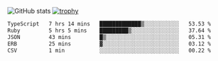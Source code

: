 ![GitHub stats](https://github-readme-stats.vercel.app/api?username=ksk001100&show_icons=true&theme=tokyonight)
[![trophy](https://github-profile-trophy.vercel.app/?username=ksk001100&theme=onedark)](https://github.com/ryo-ma/github-profile-trophy)

<!--START_SECTION:waka-->

```txt
TypeScript   7 hrs 14 mins   █████████████▒░░░░░░░░░░░   53.53 %
Ruby         5 hrs 5 mins    █████████▒░░░░░░░░░░░░░░░   37.64 %
JSON         43 mins         █▒░░░░░░░░░░░░░░░░░░░░░░░   05.31 %
ERB          25 mins         ▓░░░░░░░░░░░░░░░░░░░░░░░░   03.12 %
CSV          1 min           ░░░░░░░░░░░░░░░░░░░░░░░░░   00.22 %
```

<!--END_SECTION:waka-->
